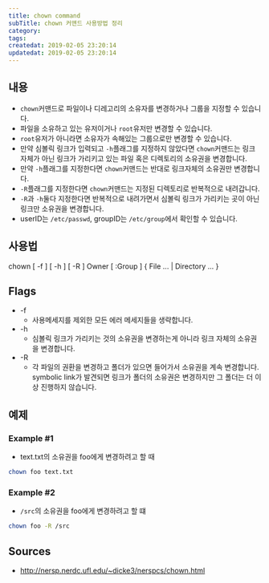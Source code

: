 ```yaml
---
title: chown command
subTitle: chown 커맨드 사용방법 정리
category: 
tags: 
createdat: 2019-02-05 23:20:14
updatedat: 2019-02-05 23:20:14
---
```


## 내용

* `chown`커맨드로 파일이나 디레고리의 소유자를 변경하거나 그룹을 지정할 수
  있습니다.
* 파일을 소유하고 있는 유저이거나 `root`유저만 변경할 수 있습니다.
* `root`유저가 아니라면 소유자가 속해있는 그룹으로만 변경할 수 있습니다.
* 만약 심볼릭 링크가 입력되고 `-h`플래그를 지정하지 않았다면 `chown`커맨드는
  링크 자체가 아닌 링크가 가리키고 있는 파일 혹은 디렉토리의 소유권을 
  변경합니다.
* 만약 `-h`플래그를 지정한다면 `chown`커맨드는 반대로 링크자체의 소유권만
  변경합니다.
* `-R`플래그를 지정한다면 `chown`커맨드는 지정된 디렉토리로 반복적으로
  내려갑니다.
* `-R`과 `-h`둘다 지정한다면 반복적으로 내려가면서 심볼릭 링크가 가리키는 곳이
  아닌 링크만 소유권을 변경합니다.
* userID는 `/etc/passwd`, groupID는 `/etc/group`에서 확인할 수 있습니다.

## 사용법

chown [ -f ] [ -h ] [ -R ] Owner [ :Group ] { File ... | Directory ... }

## Flags

* -f
  * 사용메세지를 제외한 모든 에러 메세지들을 생략합니다.
* -h
  * 심볼릭 링크가 가리키는 것의 소유권을 변경하는게 아니라 링크 자체의 소유권을
    변경합니다.
* -R 
  * 각 파일의 권환을 변경하고 폴더가 있으면 들어가서 소유권을 계속 변경합니다.
    symbolic link가 발견되면 링크가 폴더의 소유권은 변경하지만 그 폴더는 더 
    이상 진행하지 않습니다.

## 예제

### Example #1

* text.txt의 소유권을 foo에게 변경하려고 할 때

```bash
chown foo text.txt
```

### Example #2

* `/src`의 소유권을 foo에게 변경하려고 할 떄

```bash
chown foo -R /src
```

## Sources

* http://nersp.nerdc.ufl.edu/~dicke3/nerspcs/chown.html
